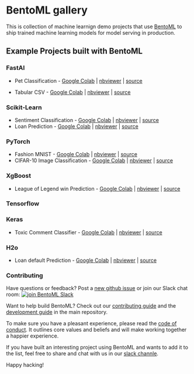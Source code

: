 # BentoML gallery

This is collection of machine learnign demo projects that use
[BentoML](https://github.com/bentoml/BentoML) to ship trained machine learning models
for model serving in production.


## Example Projects built with BentoML

### FastAI

* Pet Classification - [Google Colab](https://colab.research.google.com/github/bentoml/gallery/blob/master/fast-ai/pet-classification/notebook.ipynb) | [nbviewer](https://nbviewer.jupyter.org/github/bentoml/gallery/blob/master/fast-ai/pet-classification/notebook.ipynb) | [source](https://github.com/bentoml/gallery/blob/master/fastai/pet-classification/notebook.ipynb)

* Tabular CSV - [Google Colab](https://colab.research.google.com/github/bentoml/gallery/blob/master/fast-ai/tabular-csv/notebook.ipynb) | [nbviewer](https://nbviewer.jupyter.org/github/bentoml/gallery/blob/master/fast-ai/tabular-csv/notebook.ipynb) | [source](https://github.com/bentoml/gallery/blob/master/fast-ai/tabular-csv/notebook.ipynb)



### Scikit-Learn

* Sentiment Classification - [Google Colab](https://colab.research.google.com/github/bentoml/gallery/blob/master/scikit-learn/sentiment-classification/sklearn-sentiment-classification.ipynb) | [nbviewer](https://nbviewer.jupyter.org/github/bentoml/gallery/blob/master/scikit-learn/sentiment-classification/sklearn-sentiment-classification.ipynb) | [source](https://github.com/bentoml/gallery/blob/master/scikit-learn/sentiment-classification/sklearn-sentiment-classification.ipynb)
* Loan Prediction - [Google Colab](https://colab.research.google.com/github/bentoml/gallery/blob/master/scikit-learn/loan-prediction/sklearn-load-prediction.ipynb) | [nbviewer](https://nbviewer.jupyter.org/github/bentoml/gallery/blob/master/scikit-learn/loan-prediction/sklearn-load-prediction.ipynb) | [source](https://github.com/bentoml/gallery/blob/master/scikit-learn/loan-prediction/sklearn-load-prediction.ipynb)


### PyTorch

* Fashion MNIST - [Google Colab](https://colab.research.google.com/github/bentoml/gallery/blob/master/pytorch/fashion-mnist/pytorch-fashion-mnist.ipynb) | [nbviewer](https://nbviewer.jupyter.org/github/bentoml/gallery/blob/master/pytorch/fashion-mnist/pytorch-fashion-mnist.ipynb) | [source](https://github.com/bentoml/gallery/blob/master/pytorch/fashion-mnist/pytorch-fashion-mnist.ipynb)
* CIFAR-10 Image Classification - [Google Colab](https://colab.research.google.com/github/bentoml/gallery/blob/master/pytorch/cifar10_image_classification/pytorch-cifar10-image-classification.ipynb) | [nbviewer](https://nbviewer.jupyter.org/github/bentoml/gallery/blob/master/pytorch/cifar10_image_classification/pytorch-cifar10-image-classification.ipynb) | [source](https://github.com/bentoml/gallery/blob/master/pytorch/cifar10_image_classification/pytorch-cifar10-image-classification.ipynb)


### XgBoost

* League of Legend win Prediction - [Google Colab](https://colab.research.google.com/github/bentoml/gallery/blob/master/xgboost/league-of-legend-win-prediction/notebook.ipynb) | [nbviewer](https://nbviewer.jupyter.org/github/bentoml/gallery/blob/master/xgboost/league-of-legend-win-prediction/notebook.ipynb) | [source](https://github.com/bentoml/gallery/blob/master/xgboost/league-of-legend-win-prediction/notebook.ipynb)

### Tensorflow

### Keras
* Toxic Comment Classifier - [Google Colab](https://colab.research.google.com/github/bentoml/gallery/blob/master/keras/toxic-comment-classification/notebook.ipynb) | [nbviewer](https://nbviewer.jupyter.org/github/bentoml/gallery/blob/master/keras/toxic-comment-classification/notebook.ipynb) | [source](https://github.com/bentoml/gallery/blob/master/keras/toxic-comment-classification/notebook.ipynb)

### H2o

* Loan default Prediction - [Google Colab](https://colab.research.google.com/github/bentoml/gallery/blob/master/h2o/loan-prediction/notebook.ipynb) | [nbviewer](https://nbviewer.jupyter.org/github/bentoml/gallery/blob/master/h2o/loan-prediction/notebook.ipynb) | [source](https://github.com/bentoml/gallery/blob/master/h2o/loan-prediction/notebook.ipynb)



### Contributing

Have questions or feedback? Post a [new github issue](https://github.com/bentoml/BentoML/issues/new/choose)
or join our Slack chat room: [![join BentoML
Slack](https://badgen.net/badge/Join/BentoML%20Slack/cyan?icon=slack)](http://bit.ly/2N5IpbB)

Want to help build BentoML? Check out our
[contributing guide](https://github.com/bentoml/BentoML/blob/master/CONTRIBUTING.md) and the
[development guide](https://github.com/bentoml/BentoML/blob/master/DEVELOPMENT.md) in the main repository.

To make sure you have a pleasant experience, please read the [code of conduct](https://github.com/bentoml/BentoML/blob/master/CODE_OF_CONDUCT.md).
It outlines core values and beliefs and will make working together a happier experience.

If you have built an interesting project using BentoML and wants to add
it to the list, feel free to share and chat with us in our [slack channle](http://bit.ly/2N5IpbB).

Happy hacking!
